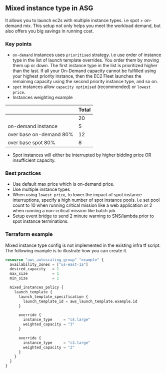 ## Mixed instance type in ASG

It allows you to launch ec2s with multiple instance types. i.e spot + on-demand mix. This setup not only helps you meet the workload demand, but also offers you big savings in running cost.

### Key points

- `on-demand` instances uses `prioritised` strategy. i.e use order of instance type in the list of launch template overrides. You order them by moving them up or down. The first instance type in the list is prioritized higher than the last. If all your On-Demand capacity cannot be fulfilled using your highest priority instance, then the EC2 Fleet launches the remaining capacity using the second priority instance type, and so on.
- `spot` instances allow `capacity optimised` (recommended) or `lowest price`.
- Instances weighting example

|   | Total  |
|---|--------|
|   |   20   |
| on-demand instance  |    5    |
| over base on-demand 80%   |   12     |
| over base spot 80%   |   8     |
- Spot instances will either be interrupted by higher bidding price OR insufficient capacity.

### Best practices

- Use default max price which is on-demand price.
- Use multiple instance types
- When using `lowest price`, to lower the impact of spot instance interruptions, specify a high number of spot instance pools. i.e set pool count to 10 when running critical mission like a web application or 2 when running a non-critical mission like batch job.
- Setup event bridge to send 2 minute warning to SNS/lambda prior to spot instance terminations.

### Terraform example

Mixed instance type config is not implemented in the existing infra tf script. The following example is to illustrate how you can create it.

```tf
resource "aws_autoscaling_group" "example" {
  availability_zones = ["us-east-1a"]
  desired_capacity   = 1
  max_size           = 1
  min_size           = 1

  mixed_instances_policy {
    launch_template {
      launch_template_specification {
        launch_template_id = aws_launch_template.example.id
      }

      override {
        instance_type     = "c4.large"
        weighted_capacity = "3"
      }

      override {
        instance_type     = "c3.large"
        weighted_capacity = "2"
      }
    }
  }
}
```
